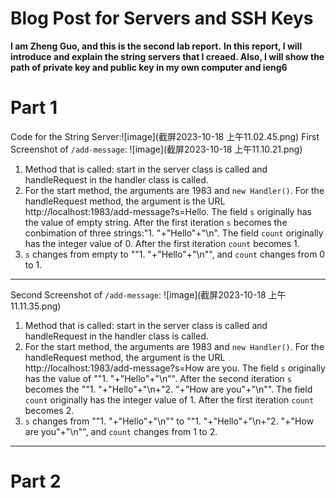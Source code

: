 # Blog Post for Servers and SSH Keys 
**I am Zheng Guo, and this is the second lab report.**
**In this report, I will introduce and explain the string servers that I creaed. Also, I will show the path of private key and public key in my own computer and ieng6**
# Part 1
Code for the String Server:![image](截屏2023-10-18 上午11.02.45.png)
First Screenshot of `/add-message`: ![image](截屏2023-10-18 上午11.10.21.png)
1. Method that is called: start in the server class is called and handleRequest in the handler class is called.
2. For the start method, the arguments are 1983 and `new Handler()`. For the handleRequest method, the argument is the URL http://localhost:1983/add-message?s=Hello. The field `s` originally has the value of empty string. After the first iteration `s` becomes the conbimation of three strings:"1. "+"Hello"+"\n". The field `count` originally has the integer value of 0. After the first iteration `count` becomes 1.
3. `s` changes from empty to ""1. "+"Hello"+"\n"", and `count` changes from 0 to 1.
---
Second Screenshot of `/add-message`: ![image](截屏2023-10-18 上午11.11.35.png)
1. Method that is called: start in the server class is called and handleRequest in the handler class is called.
2. For the start method, the arguments are 1983 and `new Handler()`. For the handleRequest method, the argument is the URL http://localhost:1983/add-message?s=How are you. The field `s` originally has the value of ""1. "+"Hello"+"\n"". After the second iteration `s` becomes the ""1. "+"Hello"+"\n+"2. "+"How are you"+"\n"". The field `count` originally has the integer value of 1. After the first iteration `count` becomes 2.
3. `s` changes from ""1. "+"Hello"+"\n"" to ""1. "+"Hello"+"\n+"2. "+"How are you"+"\n"", and `count` changes from 1 to 2.
---
# Part 2
